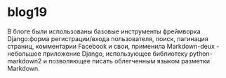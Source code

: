 # blog19
В блоге были использованы базовые инструменты фреймворка Django:форма регистрации/входа пользователя, поиск, 
пагинация страниц, комментарии Facebook и свои, применила Markdown-deux - небольшое приложение Django, 
использующее библиотеку python-markdown2  и позволяющее писать облегченным языком разметки Markdown. 
